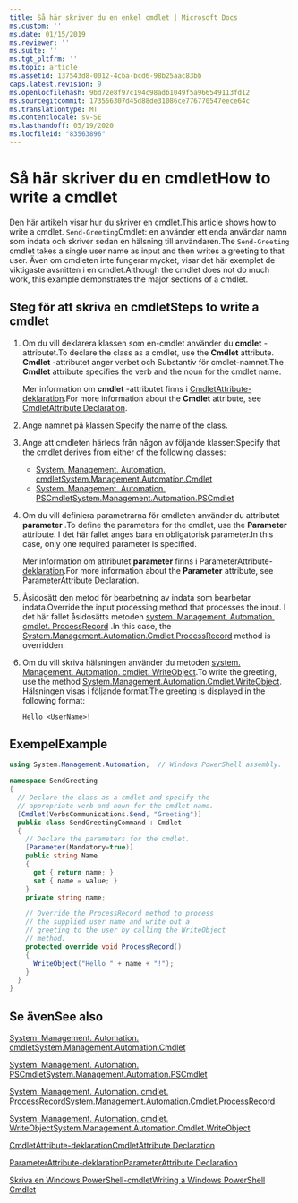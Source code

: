 ```yaml
---
title: Så här skriver du en enkel cmdlet | Microsoft Docs
ms.custom: ''
ms.date: 01/15/2019
ms.reviewer: ''
ms.suite: ''
ms.tgt_pltfrm: ''
ms.topic: article
ms.assetid: 137543d8-0012-4cba-bcd6-98b25aac83bb
caps.latest.revision: 9
ms.openlocfilehash: 9bd72e8f97c194c98adb1049f5a966549113fd12
ms.sourcegitcommit: 173556307d45d88de31086ce776770547eece64c
ms.translationtype: MT
ms.contentlocale: sv-SE
ms.lasthandoff: 05/19/2020
ms.locfileid: "83563896"
---
```

# <a name="how-to-write-a-cmdlet"></a><span data-ttu-id="cdf75-102">Så här skriver du en cmdlet</span><span class="sxs-lookup"><span data-stu-id="cdf75-102">How to write a cmdlet</span></span>

<span data-ttu-id="cdf75-103">Den här artikeln visar hur du skriver en cmdlet.</span><span class="sxs-lookup"><span data-stu-id="cdf75-103">This article shows how to write a cmdlet.</span></span> <span data-ttu-id="cdf75-104">`Send-Greeting`Cmdlet: en använder ett enda användar namn som indata och skriver sedan en hälsning till användaren.</span><span class="sxs-lookup"><span data-stu-id="cdf75-104">The `Send-Greeting` cmdlet takes a single user name as input and then writes a greeting to that user.</span></span> <span data-ttu-id="cdf75-105">Även om cmdleten inte fungerar mycket, visar det här exemplet de viktigaste avsnitten i en cmdlet.</span><span class="sxs-lookup"><span data-stu-id="cdf75-105">Although the cmdlet does not do much work, this example demonstrates the major sections of a cmdlet.</span></span>

## <a name="steps-to-write-a-cmdlet"></a><span data-ttu-id="cdf75-106">Steg för att skriva en cmdlet</span><span class="sxs-lookup"><span data-stu-id="cdf75-106">Steps to write a cmdlet</span></span>

1. <span data-ttu-id="cdf75-107">Om du vill deklarera klassen som en-cmdlet använder du **cmdlet** -attributet.</span><span class="sxs-lookup"><span data-stu-id="cdf75-107">To declare the class as a cmdlet, use the **Cmdlet** attribute.</span></span> <span data-ttu-id="cdf75-108">**Cmdlet** -attributet anger verbet och Substantiv för cmdlet-namnet.</span><span class="sxs-lookup"><span data-stu-id="cdf75-108">The **Cmdlet** attribute specifies the verb and the noun for the cmdlet name.</span></span>

   <span data-ttu-id="cdf75-109">Mer information om **cmdlet** -attributet finns i [CmdletAttribute-deklaration](cmdlet-attribute-declaration.md).</span><span class="sxs-lookup"><span data-stu-id="cdf75-109">For more information about the **Cmdlet** attribute, see [CmdletAttribute Declaration](cmdlet-attribute-declaration.md).</span></span>

2. <span data-ttu-id="cdf75-110">Ange namnet på klassen.</span><span class="sxs-lookup"><span data-stu-id="cdf75-110">Specify the name of the class.</span></span>

3. <span data-ttu-id="cdf75-111">Ange att cmdleten härleds från någon av följande klasser:</span><span class="sxs-lookup"><span data-stu-id="cdf75-111">Specify that the cmdlet derives from either of the following classes:</span></span>

   * [<span data-ttu-id="cdf75-112">System. Management. Automation. cmdlet</span><span class="sxs-lookup"><span data-stu-id="cdf75-112">System.Management.Automation.Cmdlet</span></span>](/dotnet/api/System.Management.Automation.Cmdlet)
   * [<span data-ttu-id="cdf75-113">System. Management. Automation. PSCmdlet</span><span class="sxs-lookup"><span data-stu-id="cdf75-113">System.Management.Automation.PSCmdlet</span></span>](/dotnet/api/System.Management.Automation.PSCmdlet)

4. <span data-ttu-id="cdf75-114">Om du vill definiera parametrarna för cmdleten använder du attributet **parameter** .</span><span class="sxs-lookup"><span data-stu-id="cdf75-114">To define the parameters for the cmdlet, use the **Parameter** attribute.</span></span> <span data-ttu-id="cdf75-115">I det här fallet anges bara en obligatorisk parameter.</span><span class="sxs-lookup"><span data-stu-id="cdf75-115">In this case, only one required parameter is specified.</span></span>

   <span data-ttu-id="cdf75-116">Mer information om attributet **parameter** finns i ParameterAttribute- [deklaration](parameter-attribute-declaration.md).</span><span class="sxs-lookup"><span data-stu-id="cdf75-116">For more information about the **Parameter** attribute, see [ParameterAttribute Declaration](parameter-attribute-declaration.md).</span></span>

5. <span data-ttu-id="cdf75-117">Åsidosätt den metod för bearbetning av indata som bearbetar indata.</span><span class="sxs-lookup"><span data-stu-id="cdf75-117">Override the input processing method that processes the input.</span></span> <span data-ttu-id="cdf75-118">I det här fallet åsidosätts metoden [system. Management. Automation. cmdlet. ProcessRecord](/dotnet/api/System.Management.Automation.Cmdlet.ProcessRecord) .</span><span class="sxs-lookup"><span data-stu-id="cdf75-118">In this case, the [System.Management.Automation.Cmdlet.ProcessRecord](/dotnet/api/System.Management.Automation.Cmdlet.ProcessRecord) method is overridden.</span></span>

6. <span data-ttu-id="cdf75-119">Om du vill skriva hälsningen använder du metoden [system. Management. Automation. cmdlet. WriteObject](/dotnet/api/System.Management.Automation.Cmdlet.WriteObject).</span><span class="sxs-lookup"><span data-stu-id="cdf75-119">To write the greeting, use the method [System.Management.Automation.Cmdlet.WriteObject](/dotnet/api/System.Management.Automation.Cmdlet.WriteObject).</span></span>
   <span data-ttu-id="cdf75-120">Hälsningen visas i följande format:</span><span class="sxs-lookup"><span data-stu-id="cdf75-120">The greeting is displayed in the following format:</span></span>

   ```Output
   Hello <UserName>!
   ```

## <a name="example"></a><span data-ttu-id="cdf75-121">Exempel</span><span class="sxs-lookup"><span data-stu-id="cdf75-121">Example</span></span>

```csharp
using System.Management.Automation;  // Windows PowerShell assembly.

namespace SendGreeting
{
  // Declare the class as a cmdlet and specify the
  // appropriate verb and noun for the cmdlet name.
  [Cmdlet(VerbsCommunications.Send, "Greeting")]
  public class SendGreetingCommand : Cmdlet
  {
    // Declare the parameters for the cmdlet.
    [Parameter(Mandatory=true)]
    public string Name
    {
      get { return name; }
      set { name = value; }
    }
    private string name;

    // Override the ProcessRecord method to process
    // the supplied user name and write out a
    // greeting to the user by calling the WriteObject
    // method.
    protected override void ProcessRecord()
    {
      WriteObject("Hello " + name + "!");
    }
  }
}
```

## <a name="see-also"></a><span data-ttu-id="cdf75-122">Se även</span><span class="sxs-lookup"><span data-stu-id="cdf75-122">See also</span></span>

[<span data-ttu-id="cdf75-123">System. Management. Automation. cmdlet</span><span class="sxs-lookup"><span data-stu-id="cdf75-123">System.Management.Automation.Cmdlet</span></span>](/dotnet/api/System.Management.Automation.Cmdlet)

[<span data-ttu-id="cdf75-124">System. Management. Automation. PSCmdlet</span><span class="sxs-lookup"><span data-stu-id="cdf75-124">System.Management.Automation.PSCmdlet</span></span>](/dotnet/api/System.Management.Automation.PSCmdlet)

[<span data-ttu-id="cdf75-125">System. Management. Automation. cmdlet. ProcessRecord</span><span class="sxs-lookup"><span data-stu-id="cdf75-125">System.Management.Automation.Cmdlet.ProcessRecord</span></span>](/dotnet/api/System.Management.Automation.Cmdlet.ProcessRecord)

[<span data-ttu-id="cdf75-126">System. Management. Automation. cmdlet. WriteObject</span><span class="sxs-lookup"><span data-stu-id="cdf75-126">System.Management.Automation.Cmdlet.WriteObject</span></span>](/dotnet/api/System.Management.Automation.Cmdlet.WriteObject)

[<span data-ttu-id="cdf75-127">CmdletAttribute-deklaration</span><span class="sxs-lookup"><span data-stu-id="cdf75-127">CmdletAttribute Declaration</span></span>](cmdlet-attribute-declaration.md)

[<span data-ttu-id="cdf75-128">ParameterAttribute-deklaration</span><span class="sxs-lookup"><span data-stu-id="cdf75-128">ParameterAttribute Declaration</span></span>](parameter-attribute-declaration.md)

[<span data-ttu-id="cdf75-129">Skriva en Windows PowerShell-cmdlet</span><span class="sxs-lookup"><span data-stu-id="cdf75-129">Writing a Windows PowerShell Cmdlet</span></span>](writing-a-windows-powershell-cmdlet.md)
